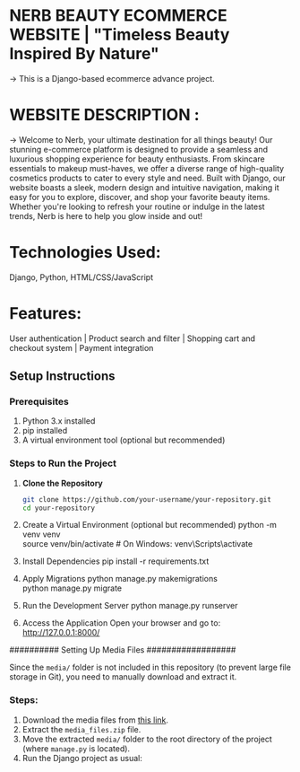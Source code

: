 # NERB BEAUTY ECOMMERCE WEBSITE | "Timeless Beauty Inspired By Nature"

-> This is a Django-based ecommerce advance project. 

# WEBSITE DESCRIPTION :
-> Welcome to Nerb, your ultimate destination for all things beauty! Our stunning e-commerce platform is designed to provide a seamless and luxurious shopping experience for beauty enthusiasts. From skincare essentials to makeup must-haves, we offer a diverse range of high-quality cosmetics products to cater to every style and need. Built with Django, our website boasts a sleek, modern design and intuitive navigation, making it easy for you to explore, discover, and shop your favorite beauty items. Whether you're looking to refresh your routine or indulge in the latest trends, Nerb is here to help you glow inside and out!

# Technologies Used:

Django,
Python,
HTML/CSS/JavaScript

# Features:

User authentication |
Product search and filter |
Shopping cart and checkout system |
Payment integration
 

## Setup Instructions ## 

### Prerequisites  
1. Python 3.x installed  
2. pip installed  
3. A virtual environment tool (optional but recommended)  

### Steps to Run the Project  

1. **Clone the Repository**  
   ```bash
   git clone https://github.com/your-username/your-repository.git  
   cd your-repository
2. Create a Virtual Environment (optional but recommended)
   python -m venv venv  
   source venv/bin/activate  # On Windows: venv\Scripts\activate

3. Install Dependencies
   pip install -r requirements.txt  

4. Apply Migrations
   python manage.py makemigrations  
   python manage.py migrate

5. Run the Development Server
   python manage.py runserver  

6. Access the Application
   Open your browser and go to: http://127.0.0.1:8000/

########## Setting Up Media Files ##################

Since the `media/` folder is not included in this repository (to prevent large file storage in Git), you need to manually download and extract it.

### Steps:
1. Download the media files from [this link](https://drive.google.com/file/d/1YJMQptrTiNo-M-GrD1Xb5ft8zv6JMnmi/view?usp=drive_link).
2. Extract the `media_files.zip` file.
3. Move the extracted `media/` folder to the root directory of the project (where `manage.py` is located).
4. Run the Django project as usual:






